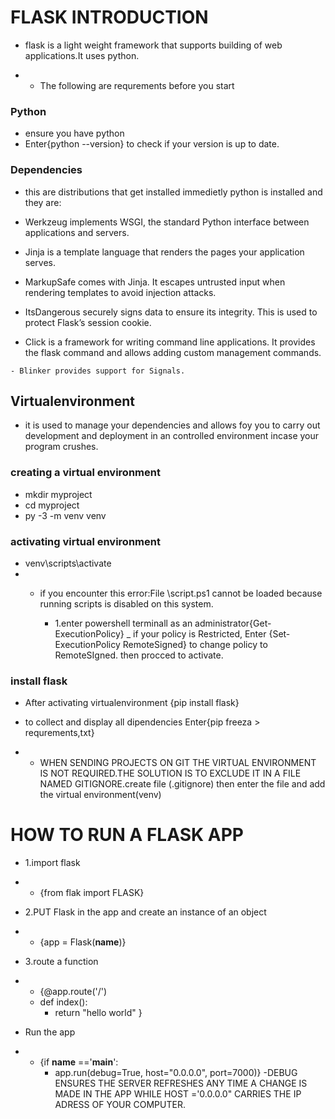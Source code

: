 # FLASK INTRODUCTION
- flask is a light weight framework that supports building of web applications.It uses python.

- - The following are requrements before you start

### Python
 - ensure you have python 
- Enter{python --version} to check if your version is up to date.

### Dependencies
 - this are distributions that get installed immedietly python is installed and they are:
  - Werkzeug implements WSGI, the standard Python interface between applications and servers.

  - Jinja is a template language that renders the pages your application serves.

   - MarkupSafe comes with Jinja. It escapes untrusted input when rendering templates to avoid injection attacks.

   - ItsDangerous securely signs data to ensure its integrity. This is used to protect Flask’s session cookie.

   - Click is a framework for writing command line applications. It provides the flask command and allows adding custom management commands.

    - Blinker provides support for Signals.

## Virtualenvironment
 - it is used to manage your dependencies and allows foy you to carry out development and deployment in an controlled environment incase your program crushes.

### creating a virtual environment
 - mkdir myproject
  - cd myproject
 - py -3 -m venv venv

###  activating virtual environment
- venv\scripts\activate
 - - if you encounter this error:File <path>\script.ps1 cannot be loaded because running scripts is disabled on this system.
  
        - 1.enter powershell terminall as an administrator{Get-ExecutionPolicy}
        _  if your policy is Restricted, Enter
        {Set-ExecutionPolicy RemoteSigned} to change policy to RemoteSIgned.
        then procced to activate.

### install flask
- After activating virtualenvironment {pip install flask}

- to collect and display all dipendencies Enter{pip freeza > requrements,txt}

* * WHEN SENDING PROJECTS ON GIT THE VIRTUAL ENVIRONMENT IS NOT REQUIRED.THE SOLUTION IS TO EXCLUDE IT IN A FILE NAMED GITIGNORE.create file (.gitignore) then enter the file and add the virtual environment(venv\)

# HOW TO RUN A FLASK APP
 - 1.import flask
 - - {from flak import FLASK}


 - 2.PUT Flask in the app and create an instance of an object
 - - {app = Flask(__name__)}
 - 3.route a function
 - - {@app.route('/')
    -  def index():
        - return "hello world"
 }

 - Run the app
  - - {if __name__ =='__main__':
         - app.run(debug=True, host="0.0.0.0", port=7000)}
        -DEBUG ENSURES THE SERVER REFRESHES ANY TIME A CHANGE IS MADE IN THE APP WHILE HOST ='0.0.0.0" CARRIES THE IP ADRESS OF YOUR COMPUTER.
